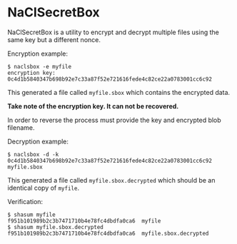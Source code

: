 # NaClSecretBox

NaClSecretBox is a utility to encrypt and decrypt multiple files using
the same key but a different nonce.

Encryption example:
```
$ naclsbox -e myfile 
encryption key: 0c4d1b5840347b698b92e7c33a87f52e721616fede4c82ce22a0783001cc6c92
```
This generated a file called `myfile.sbox` which contains the encrypted data.

**Take note of the encryption key.  It can not be recovered.**

In order to reverse the process must provide the key and encrypted blob filename.

Decryption example:
```
$ naclsbox -d -k 0c4d1b5840347b698b92e7c33a87f52e721616fede4c82ce22a0783001cc6c92 myfile.sbox
```
This generated a file called `myfile.sbox.decrypted` which should be an identical copy of `myfile`.

Verification:
```
$ shasum myfile
f951b101989b2c3b7471710b4e78fc4dbdfa0ca6  myfile
$ shasum myfile.sbox.decrypted 
f951b101989b2c3b7471710b4e78fc4dbdfa0ca6  myfile.sbox.decrypted
```
